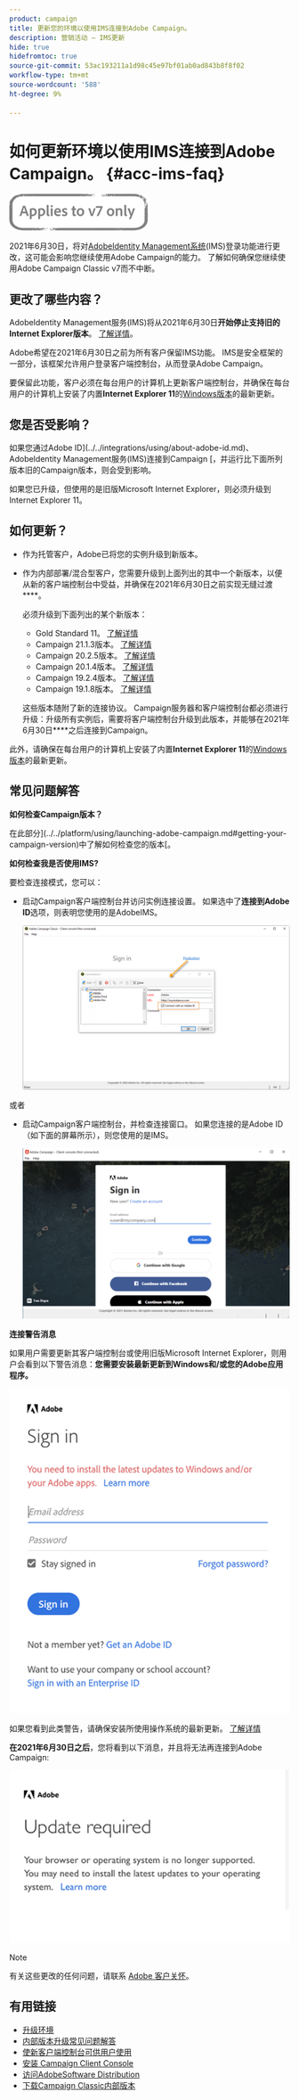 ```yaml
---
product: campaign
title: 更新您的环境以使用IMS连接到Adobe Campaign。
description: 营销活动 — IMS更新
hide: true
hidefromtoc: true
source-git-commit: 53ac193211a1d98c45e97bf01ab0ad843b8f8f02
workflow-type: tm+mt
source-wordcount: '588'
ht-degree: 9%

---
```


# 如何更新环境以使用IMS连接到Adobe Campaign。 {#acc-ims-faq}

![](../../assets/v7-only.svg)

2021年6月30日，将对[AdobeIdentity Management系统](https://helpx.adobe.com/enterprise/using/identity.html)(IMS)登录功能进行更改，这可能会影响您继续使用Adobe Campaign的能力。 了解如何确保您继续使用Adobe Campaign Classic v7而不中断。

## 更改了哪些内容？

AdobeIdentity Management服务(IMS)将从2021年6月30日&#x200B;**开始停止支持旧的Internet Explorer版本**。 [了解详情](https://helpx.adobe.com/x-productkb/global/update-operating-system-and-browser.html)。

Adobe希望在2021年6月30日之前为所有客户保留IMS功能。 IMS是安全框架的一部分，该框架允许用户登录客户端控制台，从而登录Adobe Campaign。

要保留此功能，客户必须在每台用户的计算机上更新客户端控制台，并确保在每台用户的计算机上安装了内置&#x200B;**Internet Explorer 11**&#x200B;的[Windows版本](../../rn/using/compatibility-matrix.md#ClientConsoleoperatingsystems)的最新更新。

## 您是否受影响？

如果您通过Adobe ID](../../integrations/using/about-adobe-id.md)、AdobeIdentity Management服务(IMS)连接到Campaign [，并运行比下面所列版本旧的Campaign版本，则会受到影响。

如果您已升级，但使用的是旧版Microsoft Internet Explorer，则必须升级到Internet Explorer 11。

## 如何更新？

* 作为托管客户，Adobe已将您的实例升级到新版本。

* 作为内部部署/混合型客户，您需要升级到上面列出的其中一个新版本，以便从新的客户端控制台中受益，并确保在2021年6月30日之前实现无缝过渡&#x200B;****。

   必须升级到下面列出的某个新版本：

   * Gold Standard 11。 [了解详情](../../rn/using/gold-standard.md)
   * Campaign 21.1.3版本。 [了解详情](../../rn/using/latest-release.md)
   * Campaign 20.2.5版本。 [了解详情](../../rn/using/release--20-2.md)
   * Campaign 20.1.4版本。 [了解详情](../../rn/using/release--20-1.md)
   * Campaign 19.2.4版本。 [了解详情](../../rn/using/release--19-2.md)
   * Campaign 19.1.8版本。 [了解详情](../../rn/using/release--19-1.md)

   这些版本随附了新的连接协议。 Campaign服务器和客户端控制台都必须进行升级：升级所有实例后，需要将客户端控制台升级到此版本，并能够在2021年6月30日&#x200B;****&#x200B;之后连接到Campaign。

此外，请确保在每台用户的计算机上安装了内置&#x200B;**Internet Explorer 11**&#x200B;的[Windows版本](../../rn/using/compatibility-matrix.md#ClientConsoleoperatingsystems)的最新更新。

## 常见问题解答

**如何检查Campaign版本？**

在此部分](../../platform/using/launching-adobe-campaign.md#getting-your-campaign-version)中了解如何检查您的版本[。


**如何检查我是否使用IMS?**

要检查连接模式，您可以：

* 启动Campaign客户端控制台并访问实例连接设置。 如果选中了&#x200B;**连接到Adobe ID**&#x200B;选项，则表明您使用的是AdobeIMS。

   ![](../../integrations/using/assets/ims_1.png)

或者

* 启动Campaign客户端控制台，并检查连接窗口。 如果您连接的是Adobe ID（如下面的屏幕所示），则您使用的是IMS。

   ![](../../integrations/using/assets/adobeID.png)

**连接警告消息**

如果用户需要更新其客户端控制台或使用旧版Microsoft Internet Explorer，则用户会看到以下警告消息：**您需要安装最新更新到Windows和/或您的Adobe应用程序。**

![](../../integrations/using/assets/do-not-localize/errorMsg.png)

如果您看到此类警告，请确保安装所使用操作系统的最新更新。 [了解详情](https://helpx.adobe.com/x-productkb/global/update-operating-system-and-browser.html)

**在2021年6月30日之后**，您将看到以下消息，并且将无法再连接到Adobe Campaign:

![](../../integrations/using/assets/do-not-localize/errorUpdateReq.png)

>[!NOTE]
>
>有关这些更改的任何问题，请联系 [Adobe 客户关怀](https://helpx.adobe.com/cn/enterprise/admin-guide.html/enterprise/using/support-for-experience-cloud.ug.html)。

## 有用链接

* [升级环境](../../production/using/build-upgrade.md)
* [内部版本升级常见问题解答](../../platform/using/faq-build-upgrade.md)
* [使新客户端控制台可供用户使用](../../installation/using/client-console-availability-for-windows.md)
* [安装 Campaign Client Console](../../installation/using/installing-the-client-console.md)
* [访问AdobeSoftware Distribution](https://experienceleague.adobe.com/docs/experience-cloud/software-distribution/home.html?lang=en)
* [下载Campaign Classic内部版本](https://experience.adobe.com/#/downloads/content/software-distribution/cn/campaign.html)